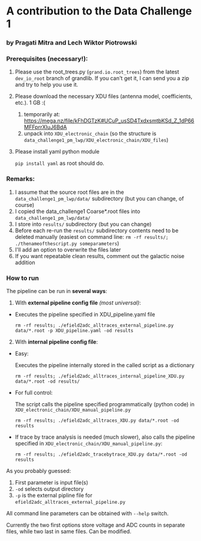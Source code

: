 # A contribution to the Data Challenge 1
### by Pragati Mitra and Lech Wiktor Piotrowski

### Prerequisites (necessary!):
1. Please use the root_trees.py (`grand.io.root_trees`) from the latest `dev_io_root` branch of grandlib. If you can't get it, I can send you a zip and try to help you use it.
2. Please download the necessary XDU files (antenna model, coefficients, etc.). 1 GB :(
   1. temporarily at: https://mega.nz/file/kFhDGTzK#UCuP_usSD4TxdxsmtbKSd_Z_1dP66MFFprrXIuJ6BdA
   2. unpack into `XDU_electronic_chain` (so the structure is `data_challenge1_pm_lwp/XDU_electronic_chain/XDU_files`)
3. Please install yaml python module
   
   `pip install yaml` as root should do.

### Remarks:
1. I assume that the source root files are in the `data_challenge1_pm_lwp/data/` subdirectory (but you can change, of course)
2. I copied the data_challenge1 Coarse*.root files into `data_challenge1_pm_lwp/data/`
3. I store into `results/` subdirectory (but you can change)
4. Before each re-run the `results/` subdirectory contents need to be deleted manually (easiest on command line: `rm -rf results/; ./thenameofthescript.py someparameters`)
5. I'll add an option to overwrite the files later
6. If you want repeatable clean results, comment out the galactic noise addition

### How to run ###

The pipeline can be run in **several ways**:
1. With **external pipeline config file** *(most universal)*:
  
  * Executes the pipeline specified in XDU_pipeline.yaml file

     `rm -rf results; ./efield2adc_alltraces_external_pipeline.py data/*.root -p XDU_pipeline.yaml -od results`

2. With **internal pipeline config file**:

  * Easy:
    
    Executes the pipeline internally stored in the called script as a dictionary
 
     `rm -rf results; ./efield2adc_alltraces_internal_pipeline_XDU.py data/*.root -od results/`

  * For full control:
  
    The script calls the pipeline specified programmatically (python code) in `XDU_electronic_chain/XDU_manual_pipeline.py`

       `rm -rf results; ./efield2adc_alltraces_XDU.py data/*.root -od results`

  * If trace by trace analysis is needed (much slower), also calls the pipeline specified in `XDU_electronic_chain/XDU_manual_pipeline.py`:

       `rm -rf results; ./efield2adc_tracebytrace_XDU.py data/*.root -od results`  

As you probably guessed:
  1. First parameter is input file(s)
  2. `-od` selects output directory
  3. `-p` is the external pipline file for `efield2adc_alltraces_external_pipeline.py`
  
All command line parameters can be obtained with `--help` switch.

Currently the two first options store voltage and ADC counts in separate files, while two last in same files. Can be modified.